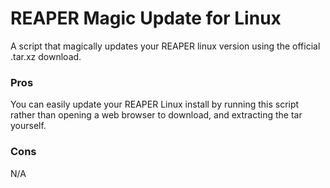 # REAPER Magic Update for Linux
A script that magically updates your REAPER linux version using the official .tar.xz download.

### Pros
You can easily update your REAPER Linux install by running this script rather than opening a web browser to download, and extracting the tar yourself.

### Cons
N/A
